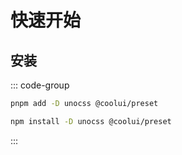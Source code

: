 # 快速开始

## 安装

::: code-group

```bash pnpm
pnpm add -D unocss @coolui/preset
```

```bash npm
npm install -D unocss @coolui/preset
```

:::
